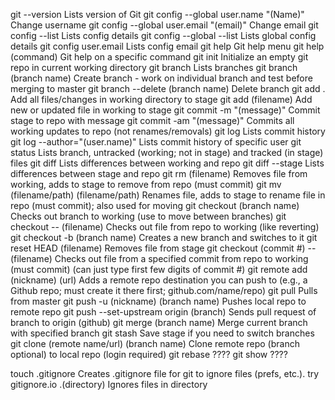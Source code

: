 git --version				                     	Lists version of Git
git config --global user.name "(Name)"		Change username
git config --global user.email "(email)"	Change email
git config --list                         Lists config details
git config --global --list                Lists global config details
git config user.email	               			Lists config email
git help				                        	Git help menu
git help (command)	                 			Git help on a specific command
git init				                        	Initialize an empty git repo in current working directory
git branch                                Lists branches
git branch (branch name)                  Create branch - work on individual branch and test before merging to master
git branch --delete (branch name)         Delete branch
git add .			                        		Add all files/changes in working directory to stage
git add (filename)		                 		Add new or updated file in working to stage
git commit -m "(message)"		             	Commit stage to repo with message
git commit -am "(message)"			          Commits all working updates to repo (not renames/removals)
git log					                        	Lists commit history
git log --author="(user.name)"	       		Lists commit history of specific user
git status				                      	Lists branch, untracked (working; not in stage) and tracked (in stage) files
git diff				                        	Lists differences between working and repo
git diff --stage		                  		Lists differences between stage and repo
git rm (filename)		                   		Removes file from working, adds to stage to remove from repo (must commit)
git mv (filename/path) (filename/path)		Renames file, adds to stage to rename file in repo (must commit); also used for moving
git checkout (branch name)                Checks out branch to working (use to move between branches)
git checkout -- (filename)		          	Checks out file from repo to working (like reverting)
git checkout -b (branch name)             Creates a new branch and switches to it
git reset HEAD (filename)		             	Removes file from stage
git checkout (commit #)	-- (filename)	  	Checks out file from a specified commit from repo to working (must commit) (can just type first few digits of commit #)
git remote add (nickname) (url)		       	Adds a remote repo destination you can push to (e.g., a Github repo; must create it there first; github.com/name/repo)
git pull                                  Pulls from master
git push -u (nickname) (branch name)   		Pushes local repo to remote repo
git push --set-upstream origin (branch)   Sends pull request of branch to origin (github)
git merge (branch name)                   Merge current branch with specified branch
git stash                                 Save stage if you need to switch branches
git clone (remote name/url) (branch name)	Clone remote repo (branch optional) to local repo (login required)
git rebase                                ????
git show                                  ????

touch .gitignore                          Creates .gitignore file for git to ignore files (prefs, etc.). try gitignore.io
          .(directory)	                 	Ignores files in directory